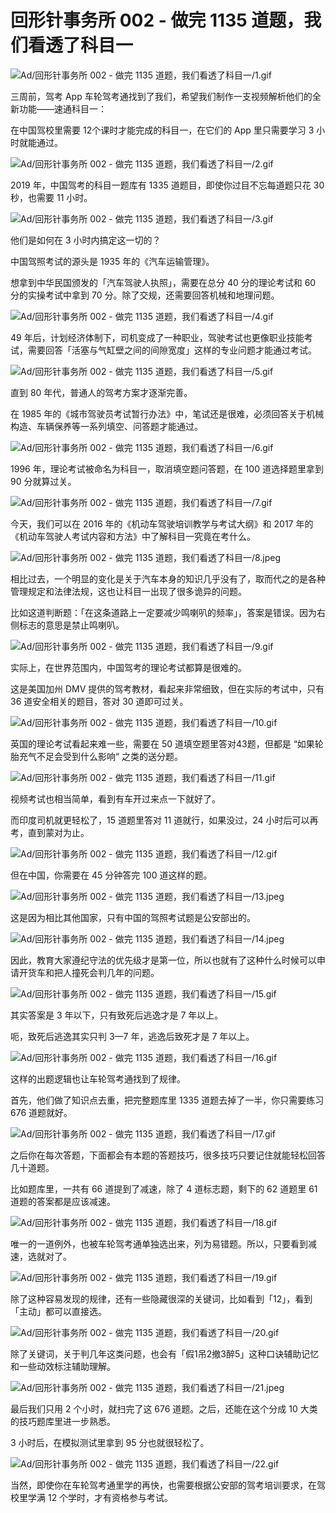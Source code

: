 # 回形针事务所 002 - 做完 1135 道题，我们看透了科目一

![Ad/回形针事务所 002 - 做完 1135 道题，我们看透了科目一/1.gif](https://file.hsyhx.top/iPaperClipICU/web/assets/image/文字稿/Ad/回形针事务所%20002%20-%20做完%201135%20道题，我们看透了科目一/1.gif?imageMogr2/format/avif)

三周前，驾考 App 车轮驾考通找到了我们，希望我们制作一支视频解析他们的全新功能——速通科目一：

在中国驾校里需要 12个课时才能完成的科目一，在它们的 App 里只需要学习 3 小时就能通过。

![Ad/回形针事务所 002 - 做完 1135 道题，我们看透了科目一/2.gif](https://file.hsyhx.top/iPaperClipICU/web/assets/image/文字稿/Ad/回形针事务所%20002%20-%20做完%201135%20道题，我们看透了科目一/2.gif?imageMogr2/format/avif)

2019 年，中国驾考的科目一题库有 1335 道题目，即使你过目不忘每道题只花 30 秒，也需要 11 小时。

![Ad/回形针事务所 002 - 做完 1135 道题，我们看透了科目一/3.gif](https://file.hsyhx.top/iPaperClipICU/web/assets/image/文字稿/Ad/回形针事务所%20002%20-%20做完%201135%20道题，我们看透了科目一/3.gif?imageMogr2/format/avif)

他们是如何在 3 小时内搞定这一切的？

中国驾照考试的源头是  1935 年的《汽车运输管理》。

想拿到中华民国颁发的「汽车驾驶人执照」，需要在总分 40 分的理论考试和 60 分的实操考试中拿到 70 分。除了交规，还需要回答机械和地理问题。

![Ad/回形针事务所 002 - 做完 1135 道题，我们看透了科目一/4.gif](https://file.hsyhx.top/iPaperClipICU/web/assets/image/文字稿/Ad/回形针事务所%20002%20-%20做完%201135%20道题，我们看透了科目一/4.gif?imageMogr2/format/avif)

49 年后，计划经济体制下，司机变成了一种职业，驾驶考试也更像职业技能考试，需要回答「活塞与气缸壁之间的间隙宽度」这样的专业问题才能通过考试。

![Ad/回形针事务所 002 - 做完 1135 道题，我们看透了科目一/5.gif](https://file.hsyhx.top/iPaperClipICU/web/assets/image/文字稿/Ad/回形针事务所%20002%20-%20做完%201135%20道题，我们看透了科目一/5.gif?imageMogr2/format/avif)

直到 80 年代，普通人的驾考方案才逐渐完善。

在 1985 年的《城市驾驶员考试暂行办法》中，笔试还是很难，必须回答关于机械构造、车辆保养等一系列填空、问答题才能通过。

![Ad/回形针事务所 002 - 做完 1135 道题，我们看透了科目一/6.gif](https://file.hsyhx.top/iPaperClipICU/web/assets/image/文字稿/Ad/回形针事务所%20002%20-%20做完%201135%20道题，我们看透了科目一/6.gif?imageMogr2/format/avif)

1996 年，理论考试被命名为科目一，取消填空题问答题，在 100 道选择题里拿到 90 分就算过关。

![Ad/回形针事务所 002 - 做完 1135 道题，我们看透了科目一/7.gif](https://file.hsyhx.top/iPaperClipICU/web/assets/image/文字稿/Ad/回形针事务所%20002%20-%20做完%201135%20道题，我们看透了科目一/7.gif?imageMogr2/format/avif)

今天，我们可以在 2016 年的《机动车驾驶培训教学与考试大纲》和 2017 年的《机动车驾驶人考试内容和方法》中了解科目一究竟在考什么。

![Ad/回形针事务所 002 - 做完 1135 道题，我们看透了科目一/8.jpeg](https://file.hsyhx.top/iPaperClipICU/web/assets/image/文字稿/Ad/回形针事务所%20002%20-%20做完%201135%20道题，我们看透了科目一/8.jpeg?imageMogr2/format/avif)

相比过去，一个明显的变化是关于汽车本身的知识几乎没有了，取而代之的是各种管理规定和法律法规，这也让科目一出现了很多诡异的问题。

比如这道判断题：「在这条道路上一定要减少鸣喇叭的频率」，答案是错误。因为右侧标志的意思是禁止鸣喇叭。

![Ad/回形针事务所 002 - 做完 1135 道题，我们看透了科目一/9.gif](https://file.hsyhx.top/iPaperClipICU/web/assets/image/文字稿/Ad/回形针事务所%20002%20-%20做完%201135%20道题，我们看透了科目一/9.gif?imageMogr2/format/avif)

实际上，在世界范围内，中国驾考的理论考试都算是很难的。

这是美国加州 DMV 提供的驾考教材，看起来非常细致，但在实际的考试中，只有 36 道安全相关的题目，答对 30 道即可过关。

![Ad/回形针事务所 002 - 做完 1135 道题，我们看透了科目一/10.gif](https://file.hsyhx.top/iPaperClipICU/web/assets/image/文字稿/Ad/回形针事务所%20002%20-%20做完%201135%20道题，我们看透了科目一/10.gif?imageMogr2/format/avif)

英国的理论考试看起来难一些，需要在 50 道填空题里答对43题，但都是 “如果轮胎充气不足会受到什么影响“ 之类的送分题。

![Ad/回形针事务所 002 - 做完 1135 道题，我们看透了科目一/11.gif](https://file.hsyhx.top/iPaperClipICU/web/assets/image/文字稿/Ad/回形针事务所%20002%20-%20做完%201135%20道题，我们看透了科目一/11.gif?imageMogr2/format/avif)

视频考试也相当简单，看到有车开过来点一下就好了。

而印度司机就更轻松了，15 道题里答对 11 道就行，如果没过，24 小时后可以再考，直到蒙对为止。

![Ad/回形针事务所 002 - 做完 1135 道题，我们看透了科目一/12.gif](https://file.hsyhx.top/iPaperClipICU/web/assets/image/文字稿/Ad/回形针事务所%20002%20-%20做完%201135%20道题，我们看透了科目一/12.gif?imageMogr2/format/avif)

但在中国，你需要在 45 分钟答完 100 道这样的题。

![Ad/回形针事务所 002 - 做完 1135 道题，我们看透了科目一/13.jpeg](https://file.hsyhx.top/iPaperClipICU/web/assets/image/文字稿/Ad/回形针事务所%20002%20-%20做完%201135%20道题，我们看透了科目一/13.jpeg?imageMogr2/format/avif)

这是因为相比其他国家，只有中国的驾照考试题是公安部出的。

![Ad/回形针事务所 002 - 做完 1135 道题，我们看透了科目一/14.jpeg](https://file.hsyhx.top/iPaperClipICU/web/assets/image/文字稿/Ad/回形针事务所%20002%20-%20做完%201135%20道题，我们看透了科目一/14.jpeg?imageMogr2/format/avif)

因此，教育大家遵纪守法的优先级才是第一位，所以也就有了这种什么时候可以申请开货车和把人撞死会判几年的问题。

![Ad/回形针事务所 002 - 做完 1135 道题，我们看透了科目一/15.gif](https://file.hsyhx.top/iPaperClipICU/web/assets/image/文字稿/Ad/回形针事务所%20002%20-%20做完%201135%20道题，我们看透了科目一/15.gif?imageMogr2/format/avif)

其实答案是 3 年以下，只有致死后逃逸才是 7 年以上。

呃，致死后逃逸其实只判 3—7 年，逃逸后致死才是 7 年以上。

![Ad/回形针事务所 002 - 做完 1135 道题，我们看透了科目一/16.gif](https://file.hsyhx.top/iPaperClipICU/web/assets/image/文字稿/Ad/回形针事务所%20002%20-%20做完%201135%20道题，我们看透了科目一/16.gif?imageMogr2/format/avif)

这样的出题逻辑也让车轮驾考通找到了规律。

首先，他们做了知识点去重，把完整题库里 1335 道题去掉了一半，你只需要练习 676 道题就好。

![Ad/回形针事务所 002 - 做完 1135 道题，我们看透了科目一/17.gif](https://file.hsyhx.top/iPaperClipICU/web/assets/image/文字稿/Ad/回形针事务所%20002%20-%20做完%201135%20道题，我们看透了科目一/17.gif?imageMogr2/format/avif)

之后你在每次答题，下面都会有本题的答题技巧，很多技巧只要记住就能轻松回答几十道题。

比如题库里，一共有 66 道提到了减速，除了 4 道标志题，剩下的 62 道题里 61 道题的答案都是应该减速。

![Ad/回形针事务所 002 - 做完 1135 道题，我们看透了科目一/18.gif](https://file.hsyhx.top/iPaperClipICU/web/assets/image/文字稿/Ad/回形针事务所%20002%20-%20做完%201135%20道题，我们看透了科目一/18.gif?imageMogr2/format/avif)

唯一的一道例外，也被车轮驾考通单独选出来，列为易错题。所以，只要看到减速，选就对了。

![Ad/回形针事务所 002 - 做完 1135 道题，我们看透了科目一/19.gif](https://file.hsyhx.top/iPaperClipICU/web/assets/image/文字稿/Ad/回形针事务所%20002%20-%20做完%201135%20道题，我们看透了科目一/19.gif?imageMogr2/format/avif)

除了这种容易发现的规律，还有一些隐藏很深的关键词，比如看到「12」，看到「主动」都可以直接选。

![Ad/回形针事务所 002 - 做完 1135 道题，我们看透了科目一/20.gif](https://file.hsyhx.top/iPaperClipICU/web/assets/image/文字稿/Ad/回形针事务所%20002%20-%20做完%201135%20道题，我们看透了科目一/20.gif?imageMogr2/format/avif)

除了关键词，关于判几年这类问题，也会有「假1吊2撤3醉5」这种口诀辅助记忆和一些动效标注辅助理解。

![Ad/回形针事务所 002 - 做完 1135 道题，我们看透了科目一/21.jpeg](https://file.hsyhx.top/iPaperClipICU/web/assets/image/文字稿/Ad/回形针事务所%20002%20-%20做完%201135%20道题，我们看透了科目一/21.jpeg?imageMogr2/format/avif)

最后我们只用 2 个小时，就扫完了这 676 道题。之后，还能在这个分成 10 大类的技巧题库里进一步熟悉。

3 小时后，在模拟测试里拿到 95 分也就很轻松了。

![Ad/回形针事务所 002 - 做完 1135 道题，我们看透了科目一/22.gif](https://file.hsyhx.top/iPaperClipICU/web/assets/image/文字稿/Ad/回形针事务所%20002%20-%20做完%201135%20道题，我们看透了科目一/22.gif?imageMogr2/format/avif)

当然，即使你在车轮驾考通里学的再快，也需要根据公安部的驾考培训要求，在驾校里学满 12 个学时，才有资格参与考试。
